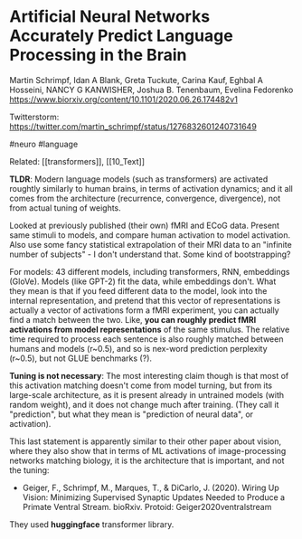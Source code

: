 # Artificial Neural Networks Accurately Predict Language Processing in the Brain

Martin Schrimpf,  Idan A Blank, Greta Tuckute, Carina Kauf, Eghbal A Hosseini, NANCY G KANWISHER, Joshua B. Tenenbaum, Evelina Fedorenko
https://www.biorxiv.org/content/10.1101/2020.06.26.174482v1

Twitterstorm:
https://twitter.com/martin_schrimpf/status/1276832601240731649

#neuro #language

Related: [[transformers]], [[10_Text]]

**TLDR**: Modern language models (such as transformers) are activated roughtly similarly to human brains, in terms of activation dynamics; and it all comes from the architecture (recurrence, convergence, divergence), not from actual tuning of weights.

Looked at previously published (their own) fMRI and ECoG data. Present same stimuli to models, and compare human activation to model activation. Also use some fancy statistical extrapolation of their MRI data to an "infinite number of subjects" - I don't understand that. Some kind of bootstrapping?

For models: 43 different models, including transformers, RNN, embeddings (GloVe). Models (like GPT-2) fit the data, while embeddings don't. What they mean is that if you feed different data to the model, look into the internal representation, and pretend that this vector of representations is actually a vector of activations form a fMRI experiment, you can actually find a match between the two. Like, **you can roughly predict fMRI activations from model representations** of the same stimulus. The relative time required to process each sentence is also roughly matched between humans and models (r~0.5), and so is nex-word prediction perplexity (r~0.5), but not GLUE benchmarks (?).

**Tuning is not necessary**: The most interesting claim though is that most of this activation matching doesn't come from model turning, but from its large-scale architecture, as it is present already in untrained models (with random weight), and it does not change much after training. (They call it "prediction", but what they mean is "prediction of neural data", or activation). 

This last statement is apparently similar to their other paper about vision, where they also show that in terms of ML activations of image-processing networks matching biology, it is the architecture that is important, and not the tuning:

* Geiger, F., Schrimpf, M., Marques, T., & DiCarlo, J. (2020). Wiring Up Vision: Minimizing Supervised Synaptic Updates Needed to Produce a Primate Ventral Stream. bioRxiv.
Protoid: Geiger2020ventralstream

They used **huggingface** transformer library.